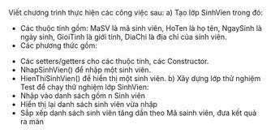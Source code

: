 Viết chương trình thực hiện các công việc sau:
a) Tạo lớp SinhVien trong đó:
- Các thuộc tính gồm: MaSV là mã sinh viên, HoTen là họ tên, NgaySinh là ngày sinh,
GioiTinh là giới tính, DiaChi là địa chỉ của sinh viên.
- Các phương thức gồm:
+ Các setters/getters cho các thuộc tính, các Constructor.
+ NhapSinhVien() để nhập một sinh viên.
+ HienThiSinhVien() để hiển thị một sinh viên.
b) Xây dựng lớp thử nghiệm Test để chạy thử nghiệm lớp SinhVien:
+ Nhập vào danh sách gồm n Sinh viên
+ Hiển thị lại danh sách sinh viên vừa nhập
+ Sắp xếp danh sách sinh viên tăng dần theo Mã sainh viên, đưa kết quả ra màn